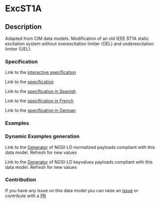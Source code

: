 # ExcST1A

## Description 

Adapted from CIM data models. Modification of an old IEEE ST1A static excitation system without overexcitation limiter (OEL) and underexcitation limiter (UEL).
### Specification

Link to the [interactive specification](https://swagger.lab.fiware.org/?url=https://smart-data-models.github.io/dataModel.EnergyCIM/ExcST1A/swagger.yaml)

Link to the [specification](https://smart-data-models.github.io/dataModel.EnergyCIM/ExcST1A/doc/spec.md)

Link to the [specification in Spanish](https://smart-data-models.github.io/dataModel.EnergyCIM/ExcST1A/doc/spec_ES.md)

Link to the [specification in French](https://smart-data-models.github.io/dataModel.EnergyCIM/ExcST1A/doc/spec_FR.md)

Link to the [specification in German](https://smart-data-models.github.io/dataModel.EnergyCIM/ExcST1A/doc/spec_DE.md)
### Examples
### Dynamic Examples generation

Link to the [Generator](https://smartdatamodels.org/extra/ngsi-ld_generator_v0.92.php?schemaUrl=https://raw.githubusercontent.com/smart-data-models/dataModel.EnergyCIM/master/ExcST1A/schema.json&email=info@smartdatamodels.org) of NGSI-LD normalized payloads compliant with this data model. Refresh for new values

Link to the [Generator](https://smartdatamodels.org/extra/ngsi-ld_generator_keyvalues_v0.92.php?schemaUrl=https://raw.githubusercontent.com/smart-data-models/dataModel.EnergyCIM/master/ExcST1A/schema.json&email=info@smartdatamodels.org) of NGSI-LD keyvalues payloads compliant with this data model. Refresh for new values
### Contribution

 If you have any issue on this data model you can raise an [issue](https://github.com/smart-data-models/dataModel.EnergyCIM/issues)  or contribute with a [PR](https://github.com/smart-data-models/dataModel.EnergyCIM/pulls)